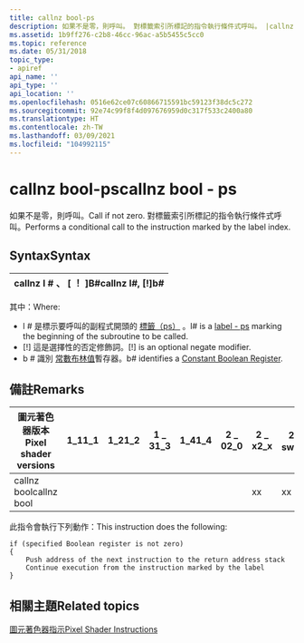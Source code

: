 ```yaml
---
title: callnz bool-ps
description: 如果不是零，則呼叫。 對標籤索引所標記的指令執行條件式呼叫。 |callnz bool-ps
ms.assetid: 1b9ff276-c2b8-46cc-96ac-a5b5455c5cc0
ms.topic: reference
ms.date: 05/31/2018
topic_type:
- apiref
api_name: ''
api_type: ''
api_location: ''
ms.openlocfilehash: 0516e62ce07c60866715591bc59123f38dc5c272
ms.sourcegitcommit: 92e74c99f8f4d097676959d0c317f533c2400a80
ms.translationtype: HT
ms.contentlocale: zh-TW
ms.lasthandoff: 03/09/2021
ms.locfileid: "104992115"
---
```

# <a name="callnz-bool---ps"></a><span data-ttu-id="10c9a-105">callnz bool-ps</span><span class="sxs-lookup"><span data-stu-id="10c9a-105">callnz bool - ps</span></span>

<span data-ttu-id="10c9a-106">如果不是零，則呼叫。</span><span class="sxs-lookup"><span data-stu-id="10c9a-106">Call if not zero.</span></span> <span data-ttu-id="10c9a-107">對標籤索引所標記的指令執行條件式呼叫。</span><span class="sxs-lookup"><span data-stu-id="10c9a-107">Performs a conditional call to the instruction marked by the label index.</span></span>

## <a name="syntax"></a><span data-ttu-id="10c9a-108">Syntax</span><span class="sxs-lookup"><span data-stu-id="10c9a-108">Syntax</span></span>



| <span data-ttu-id="10c9a-109">callnz l \# 、 \[ ！ \]B\#</span><span class="sxs-lookup"><span data-stu-id="10c9a-109">callnz l\#, \[!\]b\#</span></span> |
|----------------------|



 

<span data-ttu-id="10c9a-110">其中：</span><span class="sxs-lookup"><span data-stu-id="10c9a-110">Where:</span></span>

-   <span data-ttu-id="10c9a-111">l \# 是標示要呼叫的副程式開頭的 [標籤（ps）](label---ps.md) 。</span><span class="sxs-lookup"><span data-stu-id="10c9a-111">l\# is a [label - ps](label---ps.md) marking the beginning of the subroutine to be called.</span></span>
-   <span data-ttu-id="10c9a-112">\[!\] 這是選擇性的否定修飾詞。</span><span class="sxs-lookup"><span data-stu-id="10c9a-112">\[!\] is an optional negate modifier.</span></span>
-   <span data-ttu-id="10c9a-113">b \# 識別 [常數布林值](dx9-graphics-reference-asm-ps-registers-constant-boolean.md)暫存器。</span><span class="sxs-lookup"><span data-stu-id="10c9a-113">b\# identifies a [Constant Boolean Register](dx9-graphics-reference-asm-ps-registers-constant-boolean.md).</span></span>

## <a name="remarks"></a><span data-ttu-id="10c9a-114">備註</span><span class="sxs-lookup"><span data-stu-id="10c9a-114">Remarks</span></span>



| <span data-ttu-id="10c9a-115">圖元著色器版本</span><span class="sxs-lookup"><span data-stu-id="10c9a-115">Pixel shader versions</span></span> | <span data-ttu-id="10c9a-116">1\_1</span><span class="sxs-lookup"><span data-stu-id="10c9a-116">1\_1</span></span> | <span data-ttu-id="10c9a-117">1\_2</span><span class="sxs-lookup"><span data-stu-id="10c9a-117">1\_2</span></span> | <span data-ttu-id="10c9a-118">1 \_ 3</span><span class="sxs-lookup"><span data-stu-id="10c9a-118">1\_3</span></span> | <span data-ttu-id="10c9a-119">1\_4</span><span class="sxs-lookup"><span data-stu-id="10c9a-119">1\_4</span></span> | <span data-ttu-id="10c9a-120">2 \_ 0</span><span class="sxs-lookup"><span data-stu-id="10c9a-120">2\_0</span></span> | <span data-ttu-id="10c9a-121">2 \_ x</span><span class="sxs-lookup"><span data-stu-id="10c9a-121">2\_x</span></span> | <span data-ttu-id="10c9a-122">2個 \_ sw</span><span class="sxs-lookup"><span data-stu-id="10c9a-122">2\_sw</span></span> | <span data-ttu-id="10c9a-123">3 \_ 0</span><span class="sxs-lookup"><span data-stu-id="10c9a-123">3\_0</span></span> | <span data-ttu-id="10c9a-124">3個 \_ sw</span><span class="sxs-lookup"><span data-stu-id="10c9a-124">3\_sw</span></span> |
|-----------------------|------|------|------|------|------|------|-------|------|-------|
| <span data-ttu-id="10c9a-125">callnz bool</span><span class="sxs-lookup"><span data-stu-id="10c9a-125">callnz bool</span></span>           |      |      |      |      |      | <span data-ttu-id="10c9a-126">x</span><span class="sxs-lookup"><span data-stu-id="10c9a-126">x</span></span>    | <span data-ttu-id="10c9a-127">x</span><span class="sxs-lookup"><span data-stu-id="10c9a-127">x</span></span>     | <span data-ttu-id="10c9a-128">x</span><span class="sxs-lookup"><span data-stu-id="10c9a-128">x</span></span>    | <span data-ttu-id="10c9a-129">x</span><span class="sxs-lookup"><span data-stu-id="10c9a-129">x</span></span>     |



 

<span data-ttu-id="10c9a-130">此指令會執行下列動作：</span><span class="sxs-lookup"><span data-stu-id="10c9a-130">This instruction does the following:</span></span>


```
if (specified Boolean register is not zero)
{
    Push address of the next instruction to the return address stack
    Continue execution from the instruction marked by the label
}
```



## <a name="related-topics"></a><span data-ttu-id="10c9a-131">相關主題</span><span class="sxs-lookup"><span data-stu-id="10c9a-131">Related topics</span></span>

<dl> <dt>

[<span data-ttu-id="10c9a-132">圖元著色器指示</span><span class="sxs-lookup"><span data-stu-id="10c9a-132">Pixel Shader Instructions</span></span>](dx9-graphics-reference-asm-ps-instructions.md)
</dt> </dl>

 

 




